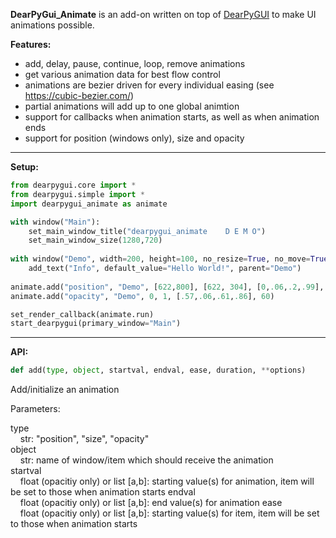 **DearPyGui_Animate** is an add-on written on top of [DearPyGUI](https://github.com/hoffstadt/DearPyGui) to make UI animations possible.

**Features:**
* add, delay, pause, continue, loop, remove animations
* get various animation data for best flow control
* animations are bezier driven for every individual easing (see https://cubic-bezier.com/)
* partial animations will add up to one global animtion
* support for callbacks when animation starts, as well as when animation ends
* support for position (windows only), size and opacity

---


**Setup:**

```python
from dearpygui.core import *
from dearpygui.simple import *
import dearpygui_animate as animate

with window("Main"):
	set_main_window_title("dearpygui_animate    D E M O")
	set_main_window_size(1280,720)
  
with window("Demo", width=200, height=100, no_resize=True, no_move=True, no_close=True, no_collapse=True, no_scrollbar=True):
	add_text("Info", default_value="Hello World!", parent="Demo")
  
animate.add("position", "Demo", [622,800], [622, 304], [0,.06,.2,.99], 60)
animate.add("opacity", "Demo", 0, 1, [.57,.06,.61,.86], 60)

set_render_callback(animate.run)
start_dearpygui(primary_window="Main")

``` 

---

**API:**

```python
def add(type, object, startval, endval, ease, duration, **options)
```
Add/initialize an animation

Parameters:

type<br>
&nbsp;&nbsp;&nbsp;&nbsp;str: "position", "size", "opacity"</br>
object</br>
&nbsp;&nbsp;&nbsp;&nbsp;str: name of window/item which should receive the animation</br>
startval</br>
&nbsp;&nbsp;&nbsp;&nbsp;float (opacitiy only) or list [a,b]: starting value(s) for animation, item will be set to those when animation starts
endval</br>
&nbsp;&nbsp;&nbsp;&nbsp;float (opacitiy only) or list [a,b]: end value(s) for animation
ease</br>
&nbsp;&nbsp;&nbsp;&nbsp;float (opacitiy only) or list [a,b]: starting value(s) for item, item will be set to those when animation starts









